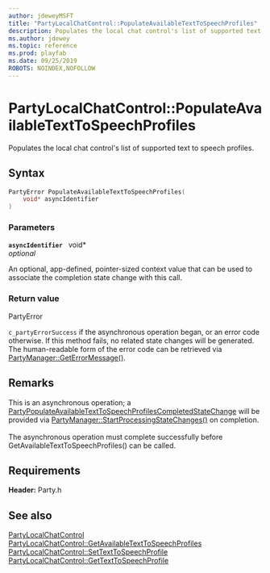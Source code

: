 ```yaml
---
author: jdeweyMSFT
title: "PartyLocalChatControl::PopulateAvailableTextToSpeechProfiles"
description: Populates the local chat control's list of supported text to speech profiles.
ms.author: jdewey
ms.topic: reference
ms.prod: playfab
ms.date: 09/25/2019
ROBOTS: NOINDEX,NOFOLLOW
---
```


# PartyLocalChatControl::PopulateAvailableTextToSpeechProfiles  

Populates the local chat control's list of supported text to speech profiles.  

## Syntax  
  
```cpp
PartyError PopulateAvailableTextToSpeechProfiles(  
    void* asyncIdentifier  
)  
```  
  
### Parameters  
  
**`asyncIdentifier`** &nbsp; void*  
*optional*  
  
An optional, app-defined, pointer-sized context value that can be used to associate the completion state change with this call.  
  
  
### Return value  
PartyError
  
```c_partyErrorSuccess``` if the asynchronous operation began, or an error code otherwise. If this method fails, no related state changes will be generated. The human-readable form of the error code can be retrieved via [PartyManager::GetErrorMessage()](../../PartyManager/methods/partymanager_geterrormessage.md).
  
## Remarks  
  
This is an asynchronous operation; a [PartyPopulateAvailableTextToSpeechProfilesCompletedStateChange](../../../structs/partypopulateavailabletexttospeechprofilescompletedstatechange.md) will be provided via [PartyManager::StartProcessingStateChanges()](../../PartyManager/methods/partymanager_startprocessingstatechanges.md) on completion. <br /><br /> The asynchronous operation must complete successfully before GetAvailableTextToSpeechProfiles() can be called.
  
## Requirements  
  
**Header:** Party.h
  
## See also  
[PartyLocalChatControl](../partylocalchatcontrol.md)  
[PartyLocalChatControl::GetAvailableTextToSpeechProfiles](partylocalchatcontrol_getavailabletexttospeechprofiles.md)  
[PartyLocalChatControl::SetTextToSpeechProfile](partylocalchatcontrol_settexttospeechprofile.md)  
[PartyLocalChatControl::GetTextToSpeechProfile](partylocalchatcontrol_gettexttospeechprofile.md)
  
  
